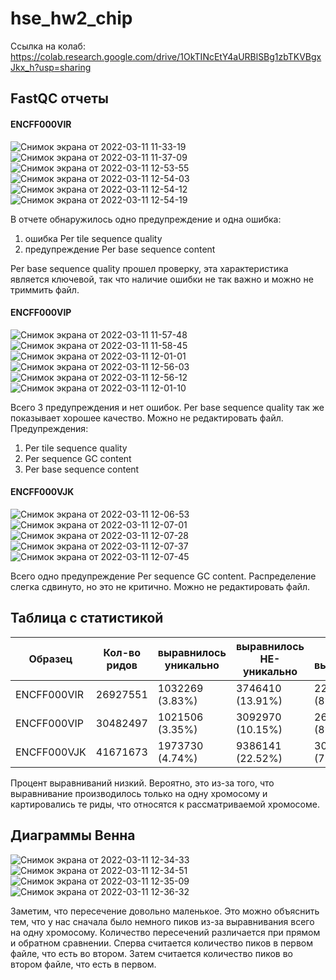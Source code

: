 # hse_hw2_chip

Ссылка на колаб: https://colab.research.google.com/drive/1OkTINcEtY4aURBlSBg1zbTKVBgxJkx_h?usp=sharing


## FastQC отчеты
#### ENCFF000VIR
![Снимок экрана от 2022-03-11 11-33-19](https://user-images.githubusercontent.com/93282657/157831720-58fdf41f-576c-4def-a1dc-d972cb45ab70.png)
![Снимок экрана от 2022-03-11 11-37-09](https://user-images.githubusercontent.com/93282657/157831947-9579e1b7-cc84-4082-ab30-301f45f075b7.png)
![Снимок экрана от 2022-03-11 12-53-55](https://user-images.githubusercontent.com/93282657/157844290-1e86c7f5-4d76-4df9-9f93-f46afe849d14.png)
![Снимок экрана от 2022-03-11 12-54-03](https://user-images.githubusercontent.com/93282657/157844295-0e509077-6fd5-437d-81a9-0a4f8975f82b.png)
![Снимок экрана от 2022-03-11 12-54-12](https://user-images.githubusercontent.com/93282657/157844304-e8ad25f9-7f1d-4da0-b507-0b871ae69704.png)
![Снимок экрана от 2022-03-11 12-54-19](https://user-images.githubusercontent.com/93282657/157844317-9291edb2-bb4f-4f0c-8df6-a47f7d51838d.png)


В отчете обнаружилось одно предупреждение и одна ошибка:
1) ошибка Per tile sequence quality
2) предупреждение Per base sequence content

Per base sequence quality прошел проверку, эта характеристика является ключевой, так что наличие ошибки не так важно и можно не триммить файл.

#### ENCFF000VIP
![Снимок экрана от 2022-03-11 11-57-48](https://user-images.githubusercontent.com/93282657/157835184-c505253e-a6b8-4c45-9eb8-5a4f954cb873.png)
![Снимок экрана от 2022-03-11 11-58-45](https://user-images.githubusercontent.com/93282657/157835275-2a210d6b-380f-40f9-82ed-b8eee0e6d24d.png)
![Снимок экрана от 2022-03-11 12-01-01](https://user-images.githubusercontent.com/93282657/157835691-428462f5-dfbe-49ee-80db-958b2a9d6ab3.png)
![Снимок экрана от 2022-03-11 12-56-03](https://user-images.githubusercontent.com/93282657/157844622-c0f71259-1015-4697-90fa-560ed9898611.png)
![Снимок экрана от 2022-03-11 12-56-12](https://user-images.githubusercontent.com/93282657/157844632-811e686c-6767-4cab-9e14-45776cd975da.png)
![Снимок экрана от 2022-03-11 12-01-10](https://user-images.githubusercontent.com/93282657/157835699-9f425244-1f20-454d-b4de-39ea57b2b5b9.png)

Всего 3 предупреждения и нет ошибок. Per base sequence quality так же показывает хорошее качество. Можно не редактировать файл.
Предупреждения:
1) Per tile sequence quality
2) Per sequence GC content
3) Per base sequence content

#### ENCFF000VJK
![Снимок экрана от 2022-03-11 12-06-53](https://user-images.githubusercontent.com/93282657/157837048-5bca8e75-ef3f-4a18-bdf1-61d67332f5bf.png)
![Снимок экрана от 2022-03-11 12-07-01](https://user-images.githubusercontent.com/93282657/157837711-15f45c7c-6fd5-4f8c-b675-c88f66bcc589.png)
![Снимок экрана от 2022-03-11 12-07-28](https://user-images.githubusercontent.com/93282657/157837054-66e0c6e0-0e06-4b03-a7f1-44a4783700b2.png)
![Снимок экрана от 2022-03-11 12-07-37](https://user-images.githubusercontent.com/93282657/157837078-75cd0452-c09e-46c9-a81f-e2edd9baceef.png)
![Снимок экрана от 2022-03-11 12-07-45](https://user-images.githubusercontent.com/93282657/157837090-81b6e8bc-019e-4874-a034-0181efe982ee.png)

Всего одно предупреждение Per sequence GC content. Распределение слегка сдвинуто, но это не критично. Можно не редактировать файл.

## Таблица с статистикой

Образец | Кол-во ридов | выравнилось уникально | выравнилось НЕ-уникально |  НЕ выравнилось |
 --- |--- |--- |--- |---  
ENCFF000VIR | 26927551 | 1032269 (3.83%) | 3746410 (13.91%) | 22148872 (82.25%) |
ENCFF000VIP | 30482497 | 1021506 (3.35%) | 3092970 (10.15%) | 26368021 (86.50%) |
ENCFF000VJK | 41671673 | 1973730 (4.74%) | 9386141 (22.52%) | 30311802 (72.74%) |

Процент выравниваний  низкий. Вероятно, это из-за того, что выравнивание производилось только на одну хромосому и картировались те риды, что относятся к рассматриваемой хромосоме.


## Диаграммы Венна
![Снимок экрана от 2022-03-11 12-34-33](https://user-images.githubusercontent.com/93282657/157841324-84956ee5-d149-49f3-9dbc-f3b3340acadb.png)
![Снимок экрана от 2022-03-11 12-34-51](https://user-images.githubusercontent.com/93282657/157841323-a9e91641-2a16-45ce-b748-a92cb0a26743.png)
![Снимок экрана от 2022-03-11 12-35-09](https://user-images.githubusercontent.com/93282657/157841319-d8f2e288-505b-4e71-8a00-41e8b48a5b15.png)
![Снимок экрана от 2022-03-11 12-36-32](https://user-images.githubusercontent.com/93282657/157841312-e75be2e0-8906-4d35-8619-67135069e213.png)

Заметим, что пересечение довольно маленькое. Это можно объяснить тем, что у нас сначала было немного пиков из-за выравнивания всего на одну хромосому.
Количество пересечений различается при прямом и обратном сравнении. Сперва считается количество пиков в первом файле, что есть во втором. Затем считается количество пиков во втором файле, что есть в первом. 


